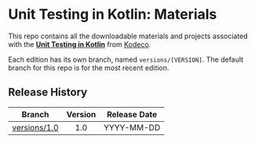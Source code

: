 # Unit Testing in Kotlin: Materials


This repo contains all the downloadable materials and projects associated with the **[Unit Testing in Kotlin](https://www.kodeco.com/library)** from [Kodeco](https://www.kodeco.com).

Each edition has its own branch, named `versions/[VERSION]`. The default branch for this repo is for the most recent edition.

## Release History

| Branch                                                                                  | Version | Release Date |
| --------------------------------------------------------------------------------------- |:-------:|:------------:|
| [versions/1.0](https://github.com/kodecocodes/video-utk-materials/tree/versions/1.0) | 1.0     | YYYY-MM-DD   |
